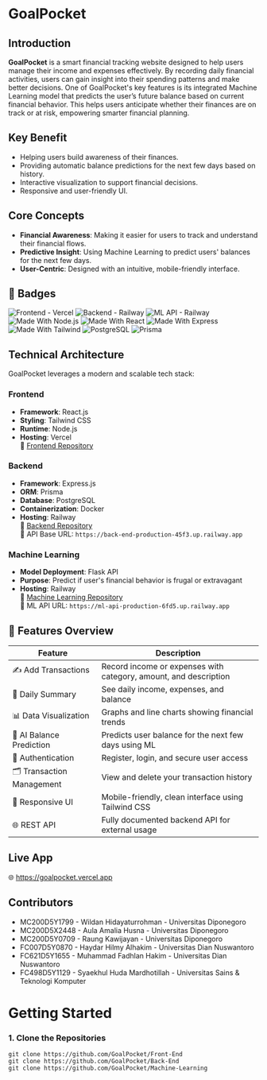# GoalPocket

## Introduction
**GoalPocket** is a smart financial tracking website designed to help users manage their income and expenses effectively. By recording daily financial activities, users can gain insight into their spending patterns and make better decisions. One of GoalPocket's key features is its integrated Machine Learning model that predicts the user’s future balance based on current financial behavior. This helps users anticipate whether their finances are on track or at risk, empowering smarter financial planning.

## Key Benefit
- Helping users build awareness of their finances.
- Providing automatic balance predictions for the next few days based on history.
- Interactive visualization to support financial decisions.
- Responsive and user-friendly UI.

## Core Concepts
- **Financial Awareness**: Making it easier for users to track and understand their financial flows.
- **Predictive Insight**: Using Machine Learning to predict users' balances for the next few days.
- **User-Centric**: Designed with an intuitive, mobile-friendly interface.

## 📛 Badges

![Frontend - Vercel](https://img.shields.io/badge/frontend-Vercel-blue?logo=vercel)
![Backend - Railway](https://img.shields.io/badge/backend-Railway-green?logo=railway)
![ML API - Railway](https://img.shields.io/badge/ml--api-Railway-purple?logo=python)
![Made With Node.js](https://img.shields.io/badge/Node.js-Used-brightgreen?logo=node.js)
![Made With React](https://img.shields.io/badge/React-Used-blue?logo=react)
![Made With Express](https://img.shields.io/badge/Express-Used-lightgrey?logo=express)
![Made With Tailwind](https://img.shields.io/badge/TailwindCSS-Used-blue?logo=tailwind-css)
![PostgreSQL](https://img.shields.io/badge/PostgreSQL-Used-blue?logo=postgresql)
![Prisma](https://img.shields.io/badge/Prisma-Used-lightgrey?logo=prisma)

## Technical Architecture
GoalPocket leverages a modern and scalable tech stack:

### Frontend
- **Framework**: React.js
- **Styling**: Tailwind CSS
- **Runtime**: Node.js
- **Hosting**: Vercel  
🔗 [Frontend Repository](https://github.com/GoalPocket/Front-End)

### Backend
- **Framework**: Express.js
- **ORM**: Prisma
- **Database**: PostgreSQL
- **Containerization**: Docker
- **Hosting**: Railway  
🔗 [Backend Repository](https://github.com/GoalPocket/Back-End)  
🔗 API Base URL: `https://back-end-production-45f3.up.railway.app`

### Machine Learning
- **Model Deployment**: Flask API
- **Purpose**: Predict if user's financial behavior is frugal or extravagant
- **Hosting**: Railway  
🔗 [Machine Learning Repository](https://github.com/GoalPocket/Machine-Learning)  
🔗 ML API URL: `https://ml-api-production-6fd5.up.railway.app`

## 🎯 Features Overview

| Feature                            | Description                                                                 |
|------------------------------------|-----------------------------------------------------------------------------|
| ✍️ Add Transactions                | Record income or expenses with category, amount, and description            |
| 📅 Daily Summary                   | See daily income, expenses, and balance                                     |
| 📊 Data Visualization              | Graphs and line charts showing financial trends                             |
| 🔮 AI Balance Prediction           | Predicts user balance for the next few days using ML                        |
| 🔐 Authentication                  | Register, login, and secure user access                                     |
| 🗂️ Transaction Management          | View and delete your transaction history                                    |
| 🔄 Responsive UI                   | Mobile-friendly, clean interface using Tailwind CSS                         |
| 🌐 REST API                        | Fully documented backend API for external usage                             |

## Live App
🌐 https://goalpocket.vercel.app

## Contributors
- MC200D5Y1799 - Wildan Hidayaturrohman - Universitas Diponegoro
- MC200D5X2448 - Aula Amalia Husna - Universitas Diponegoro
- MC200D5Y0709 - Raung Kawijayan - Universitas Diponegoro
- FC007D5Y0870 - Haydar Hilmy Alhakim - Universitas Dian Nuswantoro
- FC621D5Y1655 - Muhammad Fadhlan Hakim - Universitas Dian Nuswantoro
- FC498D5Y1129 - Syaekhul Huda Mardhotillah - Universitas Sains & Teknologi Komputer

# Getting Started

### 1. Clone the Repositories
```
git clone https://github.com/GoalPocket/Front-End
git clone https://github.com/GoalPocket/Back-End
git clone https://github.com/GoalPocket/Machine-Learning
```
